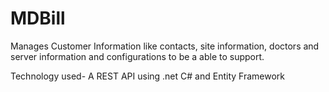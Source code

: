 # MDBill

Manages Customer Information like contacts, site information, doctors and server information and configurations to be a able to support.

Technology used- A REST API using .net C# and Entity Framework